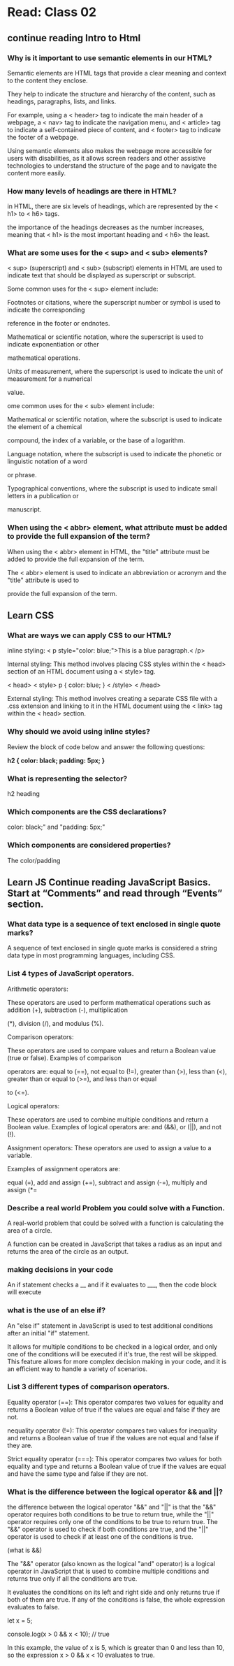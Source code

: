 # Read: Class 02


## continue reading Intro to Html

### Why is it important to use semantic elements in our HTML?

Semantic elements are HTML tags that provide a clear meaning and context to the content they enclose. 

They help to indicate the structure and hierarchy of the content, such as headings, paragraphs, lists, and links.

For example, using a < header> tag to indicate the main header of a webpage, a < nav> tag to indicate the navigation menu, and < article> tag to indicate a self-contained piece of content, and < footer> tag to indicate the footer of a webpage.

Using semantic elements also makes the webpage more accessible for users with disabilities, as it allows screen readers and other assistive technologies to understand the structure of the page and to navigate the content more easily.

### How many levels of headings are there in HTML?

in HTML, there are six levels of headings, which are represented by the < h1> to < h6> tags.

 the importance of the headings decreases as the number increases, meaning that < h1> is the most important heading and < h6> the least.

### What are some uses for the < sup> and < sub> elements?

< sup> (superscript) and < sub> (subscript) elements in HTML are used to indicate text that should be displayed as superscript or subscript.

Some common uses for the < sup> element include:

Footnotes or citations, where the superscript number or symbol is used to indicate the corresponding 

reference in the footer or endnotes.


Mathematical or scientific notation, where the superscript is used to indicate exponentiation or other 

mathematical operations.

Units of measurement, where the superscript is used to indicate the unit of measurement for a numerical 

value.


ome common uses for the < sub> element include:

Mathematical or scientific notation, where the subscript is used to indicate the element of a chemical 

compound, the index of a variable, or the base of a logarithm.

Language notation, where the subscript is used to indicate the phonetic or linguistic notation of a word 

or phrase.

Typographical conventions, where the subscript is used to indicate small letters in a publication or 

manuscript.

### When using the < abbr> element, what attribute must be added to provide the full expansion of the term?

When using the < abbr> element in HTML, the "title" attribute must be added to provide the full expansion of the term.

The < abbr> element is used to indicate an abbreviation or acronym and the "title" attribute is used to 

provide the full expansion of the term.


## Learn CSS

### What are ways we can apply CSS to our HTML?

inline styling: < p style="color: blue;">This is a blue paragraph.< /p>

Internal styling: This method involves placing CSS styles within the < head> section of an HTML document using a < style> tag. 

< head>
  < style>
    p {
      color: blue;
    }
  < /style>
< /head>

External styling: This method involves creating a separate CSS file with a .css extension and linking to it in the HTML document using the < link> tag within the < head> section. 

### Why should we avoid using inline styles?

Review the block of code below and answer the following questions:

**h2 {
     color: black;
     padding: 5px;
   }**

### What is representing the selector?

h2 heading

### Which components are the CSS declarations?

color: black;" and "padding: 5px;"

### Which components are considered properties?

The color/padding

## Learn JS Continue reading JavaScript Basics. Start at “Comments” and read through “Events” section.

### What data type is a sequence of text enclosed in single quote marks?

A sequence of text enclosed in single quote marks is considered a string data type in most programming languages, including CSS.

### List 4 types of JavaScript operators.

Arithmetic operators: 

These operators are used to perform mathematical operations such as addition (+), subtraction (-), multiplication 

(*), division (/), and modulus (%).

Comparison operators: 

These operators are used to compare values and return a Boolean value (true or false). Examples of comparison 

operators are: equal to (==), not equal to (!=), greater than (>), less than (<), greater than or equal to (>=), and less than or equal 

to (<=).

Logical operators:

 These operators are used to combine multiple conditions and return a Boolean value. Examples of logical operators are: and (&&), or (||), and not (!).

 Assignment operators: These operators are used to assign a value to a variable. 
 
 Examples of assignment operators are: 
 
 equal (=), add and assign (+=), subtract and assign (-=), multiply and assign (*=

### Describe a real world Problem you could solve with a Function.

A real-world problem that could be solved with a function is calculating the area of a circle.

A function can be created in JavaScript that takes a radius as an input and returns the area of the circle as an output.

### making decisions in your code

An if statement checks a __ and if it evaluates to ___, then the code block will execute

### what is the use of an else if?

An "else if" statement in JavaScript is used to test additional conditions after an initial "if" statement. 

It allows for multiple conditions to be checked in a logical order, and only one of the conditions will be executed if it's true, the rest will be skipped. 
This feature allows for more complex decision making in your code, and it is an efficient way to handle a variety of scenarios.

### List 3 different types of comparison operators.

Equality operator (==): This operator compares two values for equality and returns a Boolean value of true if the values are equal and false if they are not.

nequality operator (!=): This operator compares two values for inequality and returns a Boolean value of true if the values are not equal and false if they are.

Strict equality operator (===): This operator compares two values for both equality and type and returns a Boolean value of true if the values are equal and have the same type and false if they are not.

### What is the difference between the logical operator && and ||?

 the difference between the logical operator "&&" and "||" is that the "&&" operator requires both conditions to be true to return true, while the "||" operator requires only one of the conditions to be true to return true. The "&&" operator is used to check if both conditions are true, and the "||" operator is used to check if at least one of the conditions is true.


 (what is &&)

 The "&&" operator (also known as the logical "and" operator) is a logical operator in JavaScript that is used to combine multiple conditions and returns true only if all the conditions are true.

It evaluates the conditions on its left and right side and only returns true if both of them are true. If any of the conditions is false, the whole expression evaluates to false.

let x = 5;

console.log(x > 0 && x < 10); // true

In this example, the value of x is 5, which is greater than 0 and less than 10, so the expression x > 0 && x < 10 evaluates to true.



